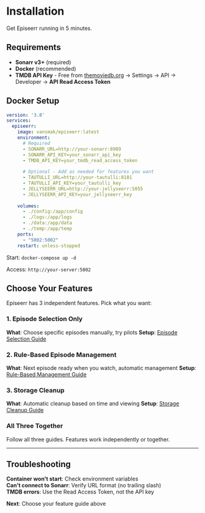 # Installation

Get Episeerr running in 5 minutes.

## Requirements

- **Sonarr v3+** (required)
- **Docker** (recommended)
- **TMDB API Key** - Free from [themoviedb.org](https://www.themoviedb.org/) → Settings → API → Developer → **API Read Access Token**

## Docker Setup

```yaml
version: '3.8'
services:
  episeerr:
    image: vansmak/episeerr:latest
    environment:
      # Required
      - SONARR_URL=http://your-sonarr:8989
      - SONARR_API_KEY=your_sonarr_api_key
      - TMDB_API_KEY=your_tmdb_read_access_token
      
      # Optional - Add as needed for features you want
      - TAUTULLI_URL=http://your-tautulli:8181
      - TAUTULLI_API_KEY=your_tautulli_key
      - JELLYSEERR_URL=http://your-jellyseerr:5055
      - JELLYSEERR_API_KEY=your_jellyseerr_key
      
    volumes:
      - ./config:/app/config
      - ./logs:/app/logs
      - ./data:/app/data
      - ./temp:/app/temp
    ports:
      - "5002:5002"
    restart: unless-stopped
```

Start: `docker-compose up -d`

Access: `http://your-server:5002`

## Choose Your Features

Episeerr has 3 independent features. Pick what you want:

### 1. Episode Selection Only
**What**: Choose specific episodes manually, try pilots
**Setup**: [Episode Selection Guide](episode-selection.md)

### 2. Rule-Based Episode Management  
**What**: Next episode ready when you watch, automatic management
**Setup**: [Rule-Based Management Guide](rule-guide.md)

### 3. Storage Cleanup
**What**: Automatic cleanup based on time and viewing
**Setup**: [Storage Cleanup Guide](global_storage_guide.md)

### All Three Together
Follow all three guides. Features work independently or together.

---

## Troubleshooting

**Container won't start**: Check environment variables  
**Can't connect to Sonarr**: Verify URL format (no trailing slash)  
**TMDB errors**: Use the Read Access Token, not the API key

**Next**: Choose your feature guide above


